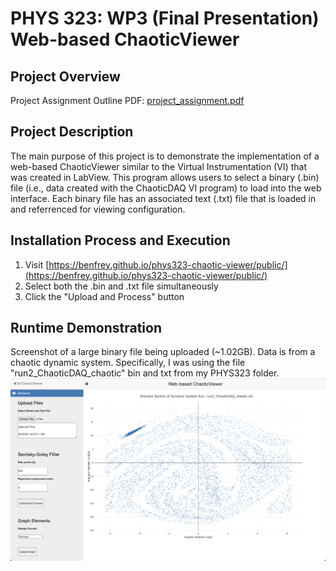 # PHYS 323: WP3 (Final Presentation) Web-based ChaoticViewer

## Project Overview

Project Assignment Outline PDF: [project_assignment.pdf](docs/project_assignment.pdf) </br>

## Project Description

The main purpose of this project is to demonstrate the implementation of a web-based ChaoticViewer similar to the Virtual Instrumentation (VI) that was created in LabView. This program allows users to select a binary (.bin) file (i.e., data created with the ChaoticDAQ VI program) to load into the web interface. Each binary file has an associated text (.txt) file that is loaded in and referrenced for viewing configuration.

## Installation Process and Execution
1. Visit [https://benfrey.github.io/phys323-chaotic-viewer/public/](https://benfrey.github.io/phys323-chaotic-viewer/public/)
2. Select both the .bin and .txt file simultaneously
2. Click the "Upload and Process" button

## Runtime Demonstration
Screenshot of a large binary file being uploaded (~1.02GB). Data is from a chaotic dynamic system. Specifically, I was using the file "run2_ChaoticDAQ_chaotic" bin and txt from my PHYS323 folder.
![Poincare Section of Chaotic System](docs/poincare-chaotic-sc.png)

